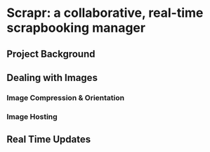 # Scrapr: a collaborative, real-time scrapbooking manager

## Project Background

## Dealing with Images

### Image Compression & Orientation

### Image Hosting

## Real Time Updates
